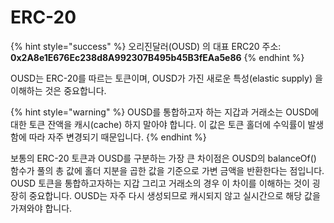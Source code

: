 # ERC-20

{% hint style="success" %}
오리진달러\(OUSD\) 의 대표 ERC20 주소:  
**0x2A8e1E676Ec238d8A992307B495b45B3fEAa5e86**
{% endhint %}

OUSD는 ERC-20를 따르는 토큰이며, OUSD가 가진 새로운 특성\(elastic supply\) 을 이해하는 것은 중요합니다.

{% hint style="warning" %}
OUSD를 통합하고자 하는 지갑과 거래소는 OUSD에 대한 토큰 잔액을 캐시\(cache\) 하지 말아야 합니다. 이 값은 토큰 홀더에 수익률이 발생함에 따라 자주 변경되기 때문입니다.
{% endhint %}

보통의 ERC-20 토큰과 OUSD를 구분하는 가장 큰 차이점은 OUSD의 balanceOf\(\) 함수가 풀의 총 값에 홀더 지분을 곱한 값을 기준으로 가변 금액을 반환한다는 점입니다. OUSD 토큰을 통합하고자하는 지갑 그리고 거래소의 경우 이 차이를 이해하는 것이 굉장히 중요합니다. OUSD는 자주 다시 생성되므로 캐시되지 않고 실시간으로 해당 값을 가져와야 합니다.

